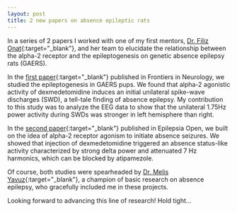 ```yaml
---
layout: post
title: 2 new papers on absence epileptic rats
---
```

In a series of 2 papers I worked with one of my first mentors, [Dr. Filiz Onat](https://scholar.google.com.tr/citations?user=EdySxu4AAAAJ&hl=en){:target="_blank"}, and her team to elucidate the relationship between the alpha-2 receptor and the epileptogenesis on genetic absence epilepsy rats (GAERS). 

In the [first paper](https://doi.org/10.3389/fneur.2023.1231736){:target="_blank"} published in Frontiers in Neurology, we studied the epileptogenesis in GAERS pups. We found that alpha-2 agonistic activity of dexmedetomidine induces an initial unilateral spike-wave discharges (SWD), a tell-tale finding of absence epilepsy. My contribution to this study was to analyze the EEG data to show that the unilateral 1.75Hz power activity during SWDs was stronger in left hemisphere than right.

In the [second paper](https://doi.org/10.1002/epi4.12879){:target="_blank"} published in Epilepsia Open, we built on the idea of alpha-2 receptor agonism to initiate absence seizures. We showed that injection of dexmedetomidine triggered an absence status-like activity characterized by strong delta power and attenuated 7 Hz harmonics, which can be blocked by atipamezole. 

Of course, both studies were spearheaded by [Dr. Melis Yavuz](https://scholar.google.com.tr/citations?user=MqqA7g8AAAAJ&hl=en){:target="_blank"}, a champion of basic research on absence epilepsy, who gracefully included me in these projects.

Looking forward to advancing this line of research! Hold tight...